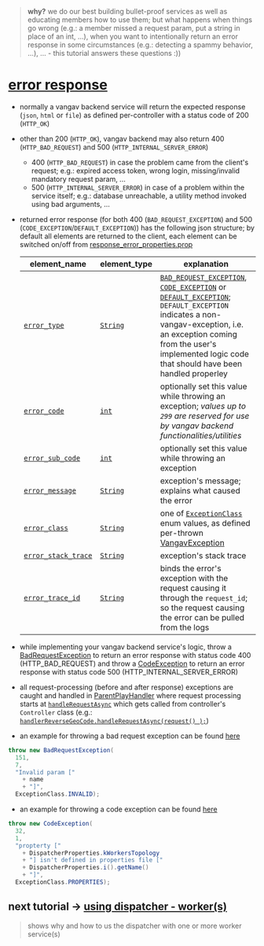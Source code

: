 
> **why?** we do our best building bullet-proof services as well as educating members how to use them; but what happens when things go wrong (e.g.: a member missed a request param, put a string in place of an int, ...), when you want to intentionally return an error response in some circumstances (e.g.: detecting a spammy behavior, ...), ... - this tutorial answers these questions :))

# [error response](https://github.com/vangav/vos_backend/blob/master/src/com/vangav/backend/play_framework/request/response/ResponseBodyError.java)

+ normally a vangav backend service will return the expected response (`json`, `html` or `file`) as defined per-controller with a status code of 200 (`HTTP_OK`)
+ other than 200 (`HTTP_OK`), vangav backend may also return 400 (`HTTP_BAD_REQUEST`) and 500 (`HTTP_INTERNAL_SERVER_ERROR`)
  + 400 (`HTTP_BAD_REQUEST`) in case the problem came from the client's request; e.g.: expired access token, wrong login, missing/invalid mandatory request param, ...
  + 500 (`HTTP_INTERNAL_SERVER_ERROR`) in case of a problem within the service itself; e.g.: database unreachable, a utility method invoked using bad arguments, ...
+ returned error response (for both 400 (`BAD_REQUEST_EXCEPTION`) and 500 (`CODE_EXCEPTION`/`DEFAULT_EXCEPTION`)) has the following json structure; by default all elements are returned to the client, each element can be switched on/off from [response_error_properties.prop](https://github.com/vangav/vos_geo_server/blob/master/conf/prop/response_error_properties.prop)

  | element_name | element_type | explanation |
  | ------------ | ------------ | ----------- |
  | [`error_type`](https://github.com/vangav/vos_geo_server/blob/master/conf/prop/response_error_properties.prop#L65) | [`String`](https://github.com/vangav/vos_backend/blob/master/src/com/vangav/backend/play_framework/request/response/ResponseBodyError.java#L215) | [`BAD_REQUEST_EXCEPTION`](https://github.com/vangav/vos_backend/blob/master/src/com/vangav/backend/exceptions/VangavException.java#L70), [`CODE_EXCEPTION`](https://github.com/vangav/vos_backend/blob/master/src/com/vangav/backend/exceptions/VangavException.java#L71) or [`DEFAULT_EXCEPTION`](https://github.com/vangav/vos_backend/blob/master/src/com/vangav/backend/exceptions/VangavException.java#L72); `DEFAULT_EXCEPTION` indicates a non-vangav-exception, i.e. an exception coming from the user's implemented logic code that should have been handled properley |
  | [`error_code`](https://github.com/vangav/vos_geo_server/blob/master/conf/prop/response_error_properties.prop#L69) | [`int`](https://github.com/vangav/vos_backend/blob/master/src/com/vangav/backend/play_framework/request/response/ResponseBodyError.java#L217) | optionally set this value while throwing an exception; *values up to `299` are reserved for use by vangav backend functionalities/utilities* |
  | [`error_sub_code`](https://github.com/vangav/vos_geo_server/blob/master/conf/prop/response_error_properties.prop#L73) | [`int`](https://github.com/vangav/vos_backend/blob/master/src/com/vangav/backend/play_framework/request/response/ResponseBodyError.java#L219) | optionally set this value while throwing an exception |
  | [`error_message`](https://github.com/vangav/vos_geo_server/blob/master/conf/prop/response_error_properties.prop#L77) | [`String`](https://github.com/vangav/vos_backend/blob/master/src/com/vangav/backend/play_framework/request/response/ResponseBodyError.java#L221) | exception's message; explains what caused the error |
  | [`error_class`](https://github.com/vangav/vos_geo_server/blob/master/conf/prop/response_error_properties.prop#L81) | [`String`](https://github.com/vangav/vos_backend/blob/master/src/com/vangav/backend/play_framework/request/response/ResponseBodyError.java#L223) | one of [`ExceptionClass`](https://github.com/vangav/vos_backend/blob/master/src/com/vangav/backend/exceptions/VangavException.java#L86) enum values, as defined per-thrown [VangavException](https://github.com/vangav/vos_backend/blob/master/src/com/vangav/backend/exceptions/VangavException.java) |
  | [`error_stack_trace`](https://github.com/vangav/vos_geo_server/blob/master/conf/prop/response_error_properties.prop#L85) | [`String`](https://github.com/vangav/vos_backend/blob/master/src/com/vangav/backend/play_framework/request/response/ResponseBodyError.java#L225) | exception's stack trace |
  | [`error_trace_id`](https://github.com/vangav/vos_geo_server/blob/master/conf/prop/response_error_properties.prop#L89) | [`String`](https://github.com/vangav/vos_backend/blob/master/src/com/vangav/backend/play_framework/request/response/ResponseBodyError.java#L227) | binds the error's exception with the request causing it through the `request_id`; so the request causing the error can be pulled from the logs |
  
+ while implementing your vangav backend service's logic, throw a [BadRequestException](https://github.com/vangav/vos_backend/blob/master/src/com/vangav/backend/exceptions/BadRequestException.java) to return an error response with status code 400 (HTTP_BAD_REQUEST) and throw a [CodeException](https://github.com/vangav/vos_backend/blob/master/src/com/vangav/backend/exceptions/CodeException.java) to return an error response with status code 500 (HTTP_INTERNAL_SERVER_ERROR)
+ all request-processing (before and after response) exceptions are caught and handled in [ParentPlayHandler](https://github.com/vangav/vos_backend/blob/master/src/com/vangav/backend/play_framework/ParentPlayHandler.java) where request processing starts at [`handleRequestAsync`](https://github.com/vangav/vos_backend/blob/master/src/com/vangav/backend/play_framework/ParentPlayHandler.java#L232) which gets called from controller's `Controller` class (e.g.: [`handlerReverseGeoCode.handleRequestAsync(request() );`](https://github.com/vangav/vos_geo_server/blob/master/app/com/vangav/vos_geo_server/controllers/reverse_geo_code/ControllerReverseGeoCode.java#L68))

+ an example for throwing a bad request exception can be found [here](https://github.com/vangav/vos_backend/blob/master/src/com/vangav/backend/play_framework/param/ParamValidatorInl.java#L1074)

```java
throw new BadRequestException(
  151,
  7,
  "Invalid param ["
    + name
    + "]",
  ExceptionClass.INVALID);
```

+ an example for throwing a code exception can be found [here](https://github.com/vangav/vos_backend/blob/master/src/com/vangav/backend/dispatcher/Dispatcher.java#L124)

```java
throw new CodeException(
  32,
  1,
  "propterty ["
    + DispatcherProperties.kWorkersTopology
    + "] isn't defined in properties file ["
    + DispatcherProperties.i().getName()
    + "]",
  ExceptionClass.PROPERTIES);
```

## next tutorial -> [using dispatcher - worker(s)](https://github.com/vangav/vos_backend/blob/master/README/07_dispatcher_worker.md)
> shows why and how to us the dispatcher with one or more worker service(s)
